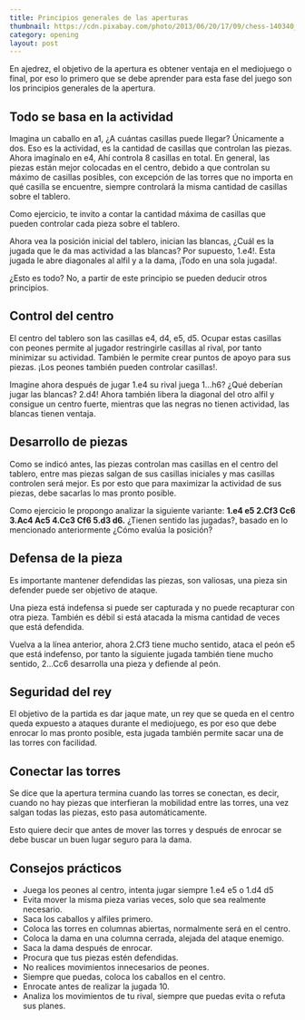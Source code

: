```yaml
---
title: Principios generales de las aperturas
thumbnail: https://cdn.pixabay.com/photo/2013/06/20/17/09/chess-140340_960_720.jpg
category: opening
layout: post
---
```


En ajedrez, el objetivo de la apertura es obtener ventaja en el mediojuego o final, por eso lo primero que se debe aprender para esta fase del juego son los principios generales de la apertura.

## Todo se basa en la actividad

Imagina un caballo en a1, ¿A cuántas casillas puede llegar? Únicamente a dos. Eso es la actividad, es la cantidad de casillas que controlan las piezas. Ahora imagínalo en e4, Ahí controla 8 casillas en total.
<chess-board
    position="8/8/8/8/4N3/8/8/N7 w - - 0 1">
</chess-board>
En general, las piezas están mejor colocadas en el centro, debido a que controlan su máximo de casillas posibles, con excepción de las torres que no importa en qué casilla se encuentre, siempre controlará la misma cantidad de casillas sobre el tablero.

Como ejercicio, te invito a contar la cantidad máxima de casillas que pueden controlar cada pieza sobre el tablero.

Ahora vea la posición inicial del tablero, inician las blancas, ¿Cuál es la jugada que le da mas actividad a las blancas? Por supuesto, 1.e4!. Esta jugada le abre diagonales al alfil y a la dama, ¡Todo en una sola jugada!.

<chess-board
    position="rnbqkbnr/pppppppp/8/8/4P3/8/PPPP1PPP/RNBQKBNR w KQkq - 0 1">
</chess-board>

¿Esto es todo? No, a partir de este principio se pueden deducir otros principios.

## Control del centro

El centro del tablero son las casillas e4, d4, e5, d5. Ocupar estas casillas con peones permite al jugador restringirle casillas al rival, por tanto minimizar su actividad. También le permite crear puntos de apoyo para sus piezas. ¡Los peones también pueden controlar casillas!.

Imagine ahora después de jugar 1.e4 su rival juega 1...h6? ¿Qué deberían jugar las blancas?
<chess-board
    position="rnbqkbnr/ppppppp1/7p/8/3PP3/8/PPP2PPP/RNBQKBNR w KQkq - 0 1">
</chess-board>
2.d4! Ahora también libera la diagonal del otro alfil y consigue un centro fuerte, mientras que las negras no tienen actividad, las blancas tienen ventaja.

## Desarrollo de piezas

Como se indicó antes, las piezas controlan mas casillas en el centro del tablero, entre mas piezas salgan de sus casillas iniciales y mas casillas controlen será mejor. Es por esto que para maximizar la actividad de sus piezas, debe sacarlas lo mas pronto posible.

Como ejercicio le propongo analizar la siguiente variante: **1.e4 e5 2.Cf3 Cc6 3.Ac4 Ac5 4.Cc3 Cf6 5.d3 d6.**
<chess-board
    position="r1bqk2r/ppp2ppp/2np1n2/2b1p3/2B1P3/2NP1N2/PPP2PPP/R1BQK2R w KQkq - 0 1">
</chess-board>
¿Tienen sentido las jugadas?, basado en lo mencionado anteriormente ¿Cómo evalúa la posición?

## Defensa de la pieza

Es importante mantener defendidas las piezas, son valiosas, una pieza sin defender puede ser objetivo de ataque.

Una pieza está indefensa si puede ser capturada y no puede recapturar con otra pieza. También es débil si está atacada la misma cantidad de veces que está defendida.

Vuelva a la línea anterior, ahora 2.Cf3 tiene mucho sentido, ataca el peón e5 que está indefenso, por tanto la siguiente jugada también tiene mucho sentido, 2...Cc6 desarrolla una pieza y defiende al peón.

## Seguridad del rey

El objetivo de la partida es dar jaque mate, un rey que se queda en el centro queda expuesto a ataques durante el mediojuego, es por eso que debe enrocar lo mas pronto posible, esta jugada también permite sacar una de las torres con facilidad.

## Conectar las torres

Se dice que la apertura termina cuando las torres se conectan, es decir, cuando no hay piezas que interfieran la mobilidad entre las torres, una vez salgan todas las piezas, esto pasa automáticamente.

Esto quiere decir que antes de mover las torres y después de enrocar se debe buscar un buen lugar seguro para la dama.

## Consejos prácticos

- Juega los peones al centro, intenta jugar siempre 1.e4 e5 o 1.d4 d5
- Evita mover la misma pieza varias veces, solo que sea realmente necesario.
- Saca los caballos y alfiles primero.
- Coloca las torres en columnas abiertas, normalmente será en el centro.
- Coloca la dama en una columna cerrada, alejada del ataque enemigo.
- Saca la dama después de enrocar.
- Procura que tus piezas estén defendidas.
- No realices movimientos innecesarios de peones.
- Siempre que puedas, coloca los caballos en el centro.
- Enrocate antes de realizar la jugada 10.
- Analiza los movimientos de tu rival, siempre que puedas evita o refuta sus planes.